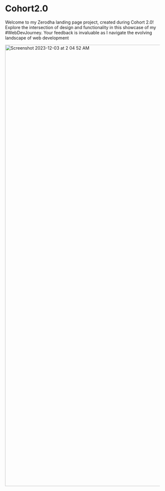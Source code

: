 # Cohort2.0
Welcome to my Zerodha landing page project, created during Cohort 2.0! Explore the intersection of design and functionality in this showcase of my #WebDevJourney. Your feedback is invaluable as I navigate the evolving landscape of web development


<img width="1437" alt="Screenshot 2023-12-03 at 2 04 52 AM" src="https://github.com/shubhamj10/Cohort2.0/assets/109382101/668e5a1c-0018-40d2-adf9-385984d853f4">
